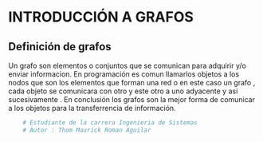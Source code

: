 # **INTRODUCCIÓN A GRAFOS**
## **Definición de grafos**
Un grafo son elementos o conjuntos que se comunican para adquirir y/o enviar informacion.
En programación es comun llamarlos objetos a los nodos que son los elementos que forman una red o en este caso un grafo , cada objeto se comunicara con otro y este otro a uno adyacente y asi sucesivamente .
En conclusión los grafos son la mejor forma de comunicar a los objetos para la transferrencia de información.

````python
    # Estudiante de la carrera Ingenieria de Sistemas
    # Autor : Thom Maurick Roman Aguilar
````
